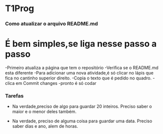 # T1Prog
### Como atualizar o arquivo README.md
# É bem simples,se liga nesse passo a passo
-Primeiro atualiza a página que tem o repositório
-Verifica se o README.md esta diferente
-Para adicionar uma nova atividade,é só clicar no lápis que fica no cantinho superior direito.
-Copia o texto que é pedido no quadro.
-clica em Commit changes
-pronto é só codar
### Tarefas

- Na verdade,preciso de algo para guardar 20 inteiros. Preciso saber o maior e o menor deles também.

- Na verdade, preciso de alguma coisa para guardar uma data. Preciso saber dias e ano, alem de horas.
